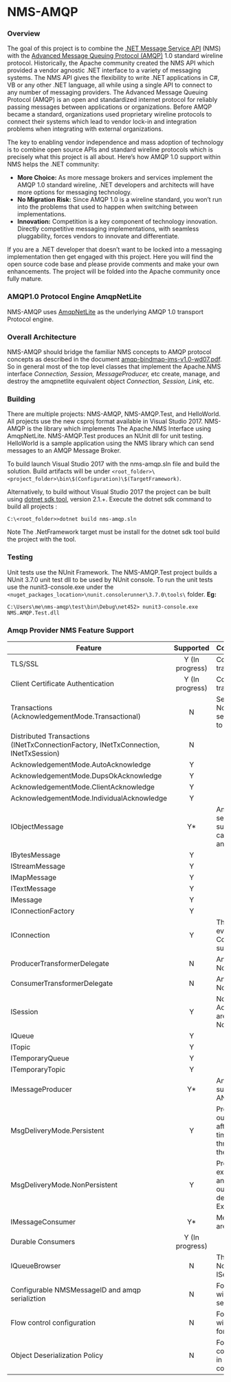 # NMS-AMQP
### Overview
The goal of this project is to combine the [.NET Message Service API](http://activemq.apache.org/nms/) (NMS) with the [Advanced Message Queuing Protocol (AMQP)](https://www.amqp.org/) 1.0 standard wireline protocol. Historically, the Apache community created the NMS API which provided a vendor agnostic .NET interface to a variety of messaging systems. The NMS API gives the flexibility to write .NET applications in C#, VB or any other .NET language, all while using a single API to connect to any number of messaging providers. The Advanced Message Queuing Protocol (AMQP) is an open and standardized internet protocol for reliably passing messages between applications or organizations. Before AMQP became a standard, organizations used proprietary wireline protocols to connect their systems which lead to vendor lock-in and integration problems when integrating with external organizations.

The key to enabling vendor independence and mass adoption of technology is to combine open source APIs and standard wireline protocols which is precisely what this project is all about. Here’s how AMQP 1.0 support within NMS helps the .NET community:
 - __More Choice:__ As more message brokers and services implement the AMQP 1.0 standard wireline, .NET developers and architects will have more options for messaging technology.
 - __No Migration Risk:__ Since AMQP 1.0 is a wireline standard, you won’t run into the problems that used to happen when switching between implementations.
 - __Innovation:__ Competition is a key component of technology innovation. Directly competitive messaging implementations, with seamless pluggability, forces vendors to innovate and differentiate.
 
If you are a .NET developer that doesn’t want to be locked into a messaging implementation then get engaged with this project. Here you will find the open source code base and please provide comments and make your own enhancements. The project will be folded into the Apache community once fully mature.


### AMQP1.0 Protocol Engine AmqpNetLite
NMS-AMQP uses [AmqpNetLite](https://github.com/Azure/amqpnetlite) as the underlying AMQP 1.0 transport Protocol engine. 

### Overall Architecture
NMS-AMQP should bridge the familiar NMS concepts to AMQP protocol concepts as described in the document [amqp-bindmap-jms-v1.0-wd07.pdf](https://www.oasis-open.org/committees/download.php/59981/amqp-bindmap-jms-v1.0-wd07.pdf).
So in general most of the top level classes that implement the Apache.NMS interface _Connection, Session, MessageProducer,_ etc  create, manage, and destroy the amqpnetlite equivalent object _Connection, Session, Link,_ etc.

### Building
There are multiple projects: NMS-AMQP, NMS-AMQP.Test, and HelloWorld. All projects use the new csproj format available in Visual Studio 2017.
NMS-AMQP is the library which implements The Apache.NMS Interface using AmqpNetLite.
NMS-AMQP.Test produces an NUnit dll for unit testing.
HelloWorld is a sample application using the NMS library which can send messages to an AMQP Message Broker.

To build launch Visual Studio 2017 with the nms-amqp.sln file and build the solution.
Build artifacts will be under `<root_folder>\<project_folder>\bin\$(Configuration)\$(TargetFramework)`.

Alternatively, to build without Visual Studio 2017 the project can be built using [dotnet sdk tool](https://www.microsoft.com/net/download/windows), version 2.1.+.
Execute the dotnet sdk command to build all projects :
```
C:\<root_folder>>dotnet build nms-amqp.sln 
```
Note The .NetFramework target must be install for the dotnet sdk tool build the project with the tool.

### Testing
Unit tests use the NUnit Framework.
The NMS-AMQP.Test project builds a NUnit 3.7.0 unit test dll to be used by NUnit console. 
To run the unit tests use the nunit3-console.exe under the `<nuget_packages_location>\nunit.consolerunner\3.7.0\tools\` folder. 
**Eg:**
```
C:\Users\me\nms-amqp\test\bin\Debug\net452> nunit3-console.exe NMS.AMQP.Test.dll
```

### Amqp Provider NMS Feature Support

| Feature       | Supported | Comments         |
|---------------|:---------:|:-----------------|
| TLS/SSL       | Y (In progress) | Configuration is supported using transport properties. |
| Client Certificate Authentication | Y (In progress) | Configuration is supported using transport properties. |
| Transactions (AcknowledgementMode.Transactional) | N | Session will throw NotSupportedException should a session's AcknowledgeMode be set to Transactional. |
| Distributed Transactions (INetTxConnectionFactory, INetTxConnection, INetTxSession) | N | |
| AcknowledgementMode.AutoAcknowledge | Y | |
| AcknowledgementMode.DupsOkAcknowledge | Y | |
| AcknowledgementMode.ClientAcknowledge | Y | |
| AcknowledgementMode.IndividualAcknowledge | Y | |
| IObjectMessage | Y* | Amqp value object bodies and dotnet serializable object bodies are supported. Java serialized objects can not be read by by the provider and are not supported. |
| IBytesMessage | Y | |
| IStreamMessage | Y | |
| IMapMessage | Y | |
| ITextMessage | Y | |
| IMessage | Y | |
| IConnectionFactory | Y | |
| IConnection | Y | The ConnectionInterruptedListener event and the ConnectionResumedListener are not supported. |
| ProducerTransformerDelegate | N | Any member access should throw a NotSupportedException. |
| ConsumerTransformerDelegate | N | Any member access should throw a NotSupportedException. |
| ISession | Y | Note all methods and events related to AcknowledgementMode.Transactional are not supported and should throw a NotSupportedException. |
| IQueue | Y | |
| ITopic | Y | |
| ITemporaryQueue | Y | |
| ITemporaryTopic | Y | |
| IMessageProducer | Y* | Anonymous producers are only supported on connections with the ANONYMOUS-RELAY capability. |
| MsgDeliveryMode.Persistent | Y | Producers will block on send until an outcome is received or will timeout after waiting the RequestTimeout timespan amount. Exceptions may be throw depending on the outcome or if the producer times out. |
| MsgDeliveryMode.NonPersistent | Y | Producers will not block on send and expect to receive an outcome. Should an exception be raised from the outcome the exception will be delivered using the the connection ExceptionListener. |
| IMessageConsumer | Y* | Message Selectors and noLocal filter are not supported. |
| Durable Consumers | Y (In progress) | |
| IQueueBrowser | N | The provider will throw NotImplementedException for the ISession create methods. |
| Configurable NMSMessageID and amqp serializtion | N | For future consideration. The prodiver will generate a MessageID from a sequence and serialize it as a string. |
| Flow control configuration | N | For future consideration. The provider will use amqpnetlite defaults except for initial link credits which 2000. |
| Object Deserialization Policy | N | For future consideration. The provider considers all Dotnet serialized objects in Object Message bodies are considered safe to deserialize. |

